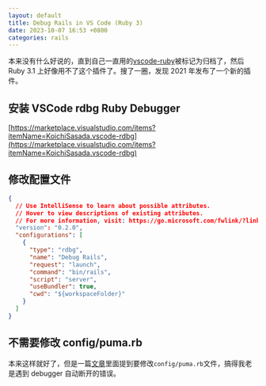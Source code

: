 ```yaml
---
layout: default
title: Debug Rails in VS Code (Ruby 3)
date: 2023-10-07 16:53 +0800
categories: rails
---
```


本来没有什么好说的，直到自己一直用的[vscode-ruby](https://github.com/rubyide/vscode-ruby)被标记为归档了，然后 Ruby 3.1 上好像用不了这个插件了。搜了一圈，发现 2021 年发布了一个新的插件。

## 安装 VSCode rdbg Ruby Debugger

[https://marketplace.visualstudio.com/items?itemName=KoichiSasada.vscode-rdbg](https://marketplace.visualstudio.com/items?itemName=KoichiSasada.vscode-rdbg)

## 修改配置文件

```json
{
  // Use IntelliSense to learn about possible attributes.
  // Hover to view descriptions of existing attributes.
  // For more information, visit: https://go.microsoft.com/fwlink/?linkid=830387
  "version": "0.2.0",
  "configurations": [
    {
      "type": "rdbg",
      "name": "Debug Rails",
      "request": "launch",
      "command": "bin/rails",
      "script": "server",
      "useBundler": true,
      "cwd": "${workspaceFolder}"
    }
  ]
}
```

## 不需要修改 config/puma.rb

本来这样就好了，但是一篇[文章](https://techblog.shippio.io/efficiency-at-your-fingertips-a-guide-to-local-ruby-on-rails-ide-setup-e2e203b48a0)里面提到要修改`config/puma.rb`文件，搞得我老是遇到 debugger 自动断开的错误。
